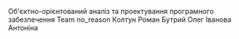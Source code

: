 Об'єктно-орієнтований аналіз та проектування програмного забезпечення
Team no_reason
Колтун Роман
Бутрий Олег
Іванова Антоніна
